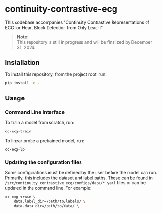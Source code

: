 # continuity-contrastive-ecg

This codebase accompanies "Continuity Contrastive Representations of ECG for Heart Block Detection from Only Lead-I". 

> **Note:**  
> This repository is still in progress and will be finalized by December 31, 2024.

## Installation

To install this repository, from the project root, run:

```bash
pip install -e .
```

## Usage

### Command Line Interface

To train a model from scratch, run:

```bash
cc-ecg-train 
```

To linear probe a pretrained model, run:

```bash
cc-ecg-lp
```

### Updating the configuration files

Some configurations must be defined by the user before the model can run. Primarily, this includes the dataset and label paths. These can be found in ```/src/continuity_contrastive_ecg/configs/data/*.yaml``` files or can be updated in the command line.
For example:
```bash
cc-ecg-train \
    data.label_dir=/path/to/labels/ \
    data.data_dir=/path/to/data/ \
```
